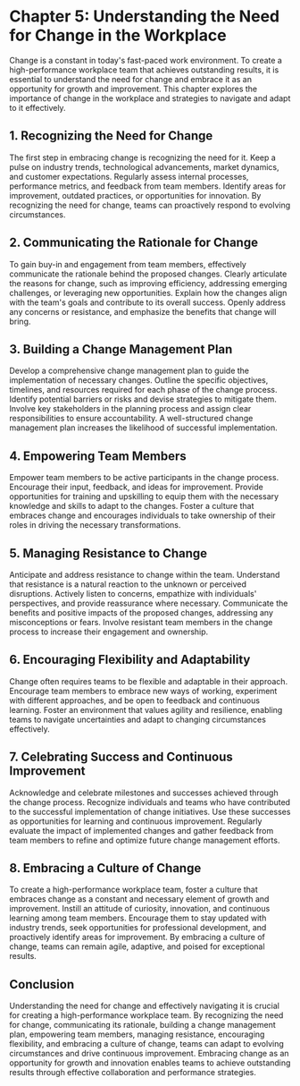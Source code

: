 Chapter 5: Understanding the Need for Change in the Workplace
=============================================================

Change is a constant in today's fast-paced work environment. To create a high-performance workplace team that achieves outstanding results, it is essential to understand the need for change and embrace it as an opportunity for growth and improvement. This chapter explores the importance of change in the workplace and strategies to navigate and adapt to it effectively.

**1. Recognizing the Need for Change**
--------------------------------------

The first step in embracing change is recognizing the need for it. Keep a pulse on industry trends, technological advancements, market dynamics, and customer expectations. Regularly assess internal processes, performance metrics, and feedback from team members. Identify areas for improvement, outdated practices, or opportunities for innovation. By recognizing the need for change, teams can proactively respond to evolving circumstances.

**2. Communicating the Rationale for Change**
---------------------------------------------

To gain buy-in and engagement from team members, effectively communicate the rationale behind the proposed changes. Clearly articulate the reasons for change, such as improving efficiency, addressing emerging challenges, or leveraging new opportunities. Explain how the changes align with the team's goals and contribute to its overall success. Openly address any concerns or resistance, and emphasize the benefits that change will bring.

**3. Building a Change Management Plan**
----------------------------------------

Develop a comprehensive change management plan to guide the implementation of necessary changes. Outline the specific objectives, timelines, and resources required for each phase of the change process. Identify potential barriers or risks and devise strategies to mitigate them. Involve key stakeholders in the planning process and assign clear responsibilities to ensure accountability. A well-structured change management plan increases the likelihood of successful implementation.

**4. Empowering Team Members**
------------------------------

Empower team members to be active participants in the change process. Encourage their input, feedback, and ideas for improvement. Provide opportunities for training and upskilling to equip them with the necessary knowledge and skills to adapt to the changes. Foster a culture that embraces change and encourages individuals to take ownership of their roles in driving the necessary transformations.

**5. Managing Resistance to Change**
------------------------------------

Anticipate and address resistance to change within the team. Understand that resistance is a natural reaction to the unknown or perceived disruptions. Actively listen to concerns, empathize with individuals' perspectives, and provide reassurance where necessary. Communicate the benefits and positive impacts of the proposed changes, addressing any misconceptions or fears. Involve resistant team members in the change process to increase their engagement and ownership.

**6. Encouraging Flexibility and Adaptability**
-----------------------------------------------

Change often requires teams to be flexible and adaptable in their approach. Encourage team members to embrace new ways of working, experiment with different approaches, and be open to feedback and continuous learning. Foster an environment that values agility and resilience, enabling teams to navigate uncertainties and adapt to changing circumstances effectively.

**7. Celebrating Success and Continuous Improvement**
-----------------------------------------------------

Acknowledge and celebrate milestones and successes achieved through the change process. Recognize individuals and teams who have contributed to the successful implementation of change initiatives. Use these successes as opportunities for learning and continuous improvement. Regularly evaluate the impact of implemented changes and gather feedback from team members to refine and optimize future change management efforts.

**8. Embracing a Culture of Change**
------------------------------------

To create a high-performance workplace team, foster a culture that embraces change as a constant and necessary element of growth and improvement. Instill an attitude of curiosity, innovation, and continuous learning among team members. Encourage them to stay updated with industry trends, seek opportunities for professional development, and proactively identify areas for improvement. By embracing a culture of change, teams can remain agile, adaptive, and poised for exceptional results.

Conclusion
----------

Understanding the need for change and effectively navigating it is crucial for creating a high-performance workplace team. By recognizing the need for change, communicating its rationale, building a change management plan, empowering team members, managing resistance, encouraging flexibility, and embracing a culture of change, teams can adapt to evolving circumstances and drive continuous improvement. Embracing change as an opportunity for growth and innovation enables teams to achieve outstanding results through effective collaboration and performance strategies.

